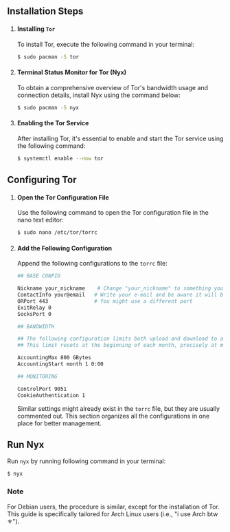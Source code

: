 ## Installation Steps

1. #### Installing `Tor`

    To install Tor, execute the following command in your terminal:

    ```bash    
    $ sudo pacman -S tor
    ```

2. #### Terminal Status Monitor for Tor (Nyx)

    To obtain a comprehensive overview of Tor's bandwidth usage and connection details, install Nyx using the command below:

    ```bash
    $ sudo pacman -S nyx
    ```

3. #### Enabling the Tor Service

    After installing Tor, it's essential to enable and start the Tor service using the following command:

    ```bash
    $ systemctl enable --now tor
    ```

## Configuring Tor

1. #### Open the Tor Configuration File

    Use the following command to open the Tor configuration file in the nano text editor:

    ```bash
    $ sudo nano /etc/tor/torrc
    ```

2. #### Add the Following Configuration

    Append the following configurations to the `torrc` file:

    ```bash
    ## BASE CONFIG

    Nickname your_nickname    # Change "your_nickname" to something you like
    ContactInfo your@email   # Write your e-mail and be aware it will be published
    ORPort 443               # You might use a different port
    ExitRelay 0
    SocksPort 0

    ## BANDWIDTH
    
    ## The following configuration limits both upload and download to a maximum of 800GB per month. 
    ## This limit resets at the beginning of each month, precisely at midnight on the 1st.

    AccountingMax 800 GBytes
    AccountingStart month 1 0:00

    ## MONITORING

    ControlPort 9051
    CookieAuthentication 1
    ```

   Similar settings might already exist in the `torrc` file, but they are usually commented out. This section organizes all the configurations in one place for better management.

## Run Nyx

  Run `nyx` by running following command in your terminal:

  ```bash    
  $ nyx
  ```

### Note

For Debian users, the procedure is similar, except for the installation of Tor. This guide is specifically tailored for Arch Linux users (i.e., "i use Arch btw ⚜️").
